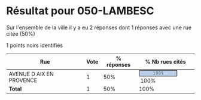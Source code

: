 # Résultat pour 050-LAMBESC

Sur l'ensemble de la ville il y a eu 2 réponses dont 1 réponses avec une rue citée (50%)

1 points noirs identifiés

| Rue | Vote | % réponses | % Nb rues cités|
|-----|------|------------|----------------|
| AVENUE D AIX EN PROVENCE | 1 | 50% | <img src="../../img/bar_100.gif" />&nbsp;100%|
| **Total** | 1 | 50% | 100%|
